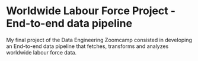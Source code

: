 # Worldwide Labour Force Project - End-to-end data pipeline
My final project of the Data Engineering Zoomcamp consisted in developing an End-to-end data pipeline that fetches, transforms and analyzes worldwide labour force data.
